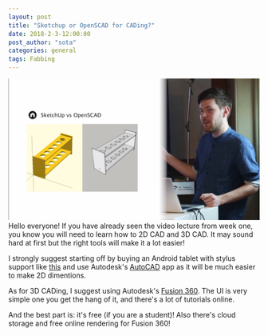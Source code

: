 ```yaml
---
layout: post
title: "Sketchup or OpenSCAD for CADing?"
date: 2018-2-3-12:00:00
post_author: "sota"
categories: general
tags: Fabbing
---
```


![this](/images/2018-2-3-sotaspost.png)
Hello everyone! If you have already seen the video lecture from week one, you know you will need to learn how to 2D CAD and 3D CAD. It may sound hard at first but the right tools will make it a lot easier!

I strongly suggest starting off by buying an Android tablet with stylus support like [this](http://amzn.asia/ezhrla1) and use Autodesk's [AutoCAD](https://play.google.com/store/apps/details?id=com.autodesk.autocadws) app as it will be much easier to make 2D dimentions.

As for 3D CADing, I suggest using Autodesk's [Fusion 360](https://www.autodesk.com/products/fusion-360/overview). The UI is very simple one you get the hang of it, and there's a lot of tutorials online.

And the best part is: it's free (if you are a student)! Also there's cloud storage and free online rendering for Fusion 360!
